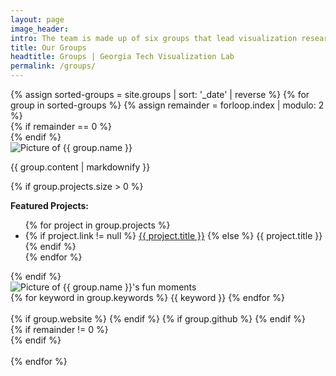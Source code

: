 ```yaml
---
layout: page
image_header: 
intro: The team is made up of six groups that lead visualization research in <b>Information Visualization</b>, <b>Visual Analytics</b>, <b>Geographic Information Systems</b>, <b>Visual Perception</b>, <b>Immersive Visualization</b>, and <b>Visual Data Science</b>.
title: Our Groups
headtitle: Groups | Georgia Tech Visualization Lab
permalink: /groups/
---
```

<div id="groups">
    {% assign sorted-groups = site.groups | sort: '_date' | reverse %}
    {% for group in sorted-groups %}
    {% assign remainder = forloop.index | modulo: 2 %}
    <div class="row">
        {%  if remainder ==  0 %}
        <div class="col-lg-4"></div>
        {% endif %}
        <div class="col-lg-8">
            <div class="card">
                <div class="card-body">
                    <div class="row">
                        <div class="col-lg-12">
                            <img alt="Picture of {{ group.name }}" class="img-center img-banner" src="{{ group.logo | prepend: site.baseurl }}"/>
                        </div>
                    </div>
                    <div class="row">
                        <div class="col-lg-6">
                            <p class="group-description">
                                {{ group.content | markdownify }}
                            </p>
                            {% if group.projects.size > 0 %}
                            <p><b>Featured Projects:</b></p>
                            <p>
                            <ul>
                            {% for project in group.projects %}
                                <li>
                                {% if project.link != null %}
                                <a target="_blank" href="{{ project.link }}">{{ project.title }}</a>
                                {% else %}
                                {{ project.title }}
                                {% endif %}
                                <br/></li>
                            {% endfor %}
                            </ul>
                            </p>
                            {% endif %}
                        </div>
                        <div class="col-lg-6">
                            <img class="w-100 vspace-sm-fixed" alt="Picture of {{ group.name }}'s fun moments" src="{{ group.spotlight_image | prepend: site.baseurl }}"/>
                            <br/>
                            <div class="tags">
                            {% for keyword in group.keywords %}
                                <span class="badge badge-secondary"> {{ keyword }} </span>
                            {% endfor %}
                            </div>
                        </div>
                    </div>
                    <br/>
                    <div class="row">
                        <div class="sc-links">
                            {% if group.website %}
                            <a target="_blank" href="{{ group.website }}"><i class="fa fa-globe"></i></a>
                            {% endif %}
                            {% if group.github %}
                            <a target="_blank" href="{{ group.github }}"><i class="fa fa-github"></i></a>
                            {% endif %}
                        </div>
                    </div>
                </div>
            </div>
        </div>
        {%  if remainder !=  0 %}
        <div class="col-lg-4"></div>
        {% endif %}
    </div>
    <br />
    {% endfor %}
</div>